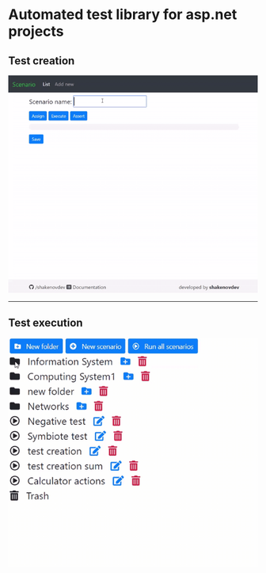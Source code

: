# Automated test library for asp.net projects #

## Test creation

![test creation example](test-creation.gif)

***

## Test execution

![test execution example](test-execution.gif)